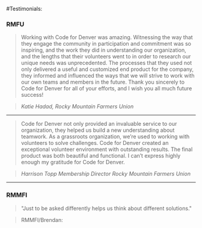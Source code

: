 #Testimonials:

### RMFU

>Working with Code for Denver was amazing.  Witnessing the way that they engage the community in participation and commitment was so inspiring, and the work they did in understanding our organization, and the lengths that their volunteers went to in order to research our unique needs was unprecedented.  The processes that they used not only delivered a useful and customized end product for the company, they informed and influenced the ways that we will strive to work with our own teams and members in the future.
Thank you sincerely to Code for Denver for all of your efforts, and I wish you all much future success!

>*Katie Hadad, Rocky Mountain Farmers Union*

---
>Code for Denver not only provided an invaluable service to our organization, they helped us build a new understanding about teamwork.  As a grassroots organization, we’re used to working with volunteers to solve challenges.  Code for Denver created an exceptional volunteer environment with outstanding results.  The final product was both beautiful and functional.  I can’t express highly enough my gratitude for Code for Denver.

>*Harrison Topp
Membership Director
Rocky Mountain Farmers Union*

---
### RMMFI

>"Just to be asked differently helps us think about different solutions."

>RMMFI/Brendan:
